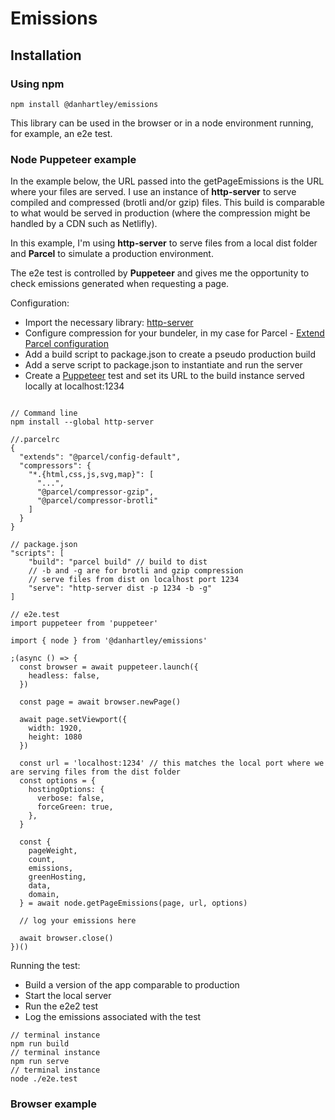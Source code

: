 # Emissions

## Installation 

### Using npm

```
npm install @danhartley/emissions
```

This library can be used in the browser or in a node environment running, for example, an e2e test.

### Node Puppeteer example

In the example below, the URL passed into the getPageEmissions is the URL where your files are served. I use an instance of **http-server** to serve compiled and compressed (brotli and/or gzip) files. This build is comparable to what would be served in production (where the compression might be handled by a CDN such as Netlifly).

In this example, I'm using **http-server** to serve files from a local dist folder and **Parcel** to simulate a production environment.

The e2e test is controlled by **Puppeteer** and gives me the opportunity to check emissions generated when requesting a page.

Configuration:
- Import the necessary library: [ http-server](https://www.npmjs.com/package/http-server)
- Configure compression for your bundeler, in my case for Parcel - [Extend Parcel configuration](https://parceljs.org/features/plugins/#extending-configs)
- Add a build script to package.json to create a pseudo production build 
- Add a serve script to package.json to instantiate and run the server
- Create a [Puppeteer](https://pptr.dev/) test and set its URL to the build instance served locally at localhost:1234
``` 

// Command line
npm install --global http-server

//.parcelrc
{
  "extends": "@parcel/config-default",
  "compressors": {
    "*.{html,css,js,svg,map}": [
      "...",
      "@parcel/compressor-gzip",
      "@parcel/compressor-brotli"
    ]
  }
}

// package.json 
"scripts": [
    "build": "parcel build" // build to dist
    // -b and -g are for brotli and gzip compression
    // serve files from dist on localhost port 1234
    "serve": "http-server dist -p 1234 -b -g" 
]
```

```
// e2e.test
import puppeteer from 'puppeteer'

import { node } from '@danhartley/emissions'

;(async () => {
  const browser = await puppeteer.launch({
    headless: false,
  })

  const page = await browser.newPage()

  await page.setViewport({
    width: 1920, 
    height: 1080    
  })
  
  const url = 'localhost:1234' // this matches the local port where we are serving files from the dist folder
  const options = {
    hostingOptions: {
      verbose: false,
      forceGreen: true,
    },
  }

  const {
    pageWeight,
    count,
    emissions,
    greenHosting,
    data,
    domain,
  } = await node.getPageEmissions(page, url, options)
  
  // log your emissions here
  
  await browser.close()
})()

```

Running the test:
- Build a version of the app comparable to production 
- Start the local server
- Run the e2e2 test
- Log the emissions associated with the test

```
// terminal instance
npm run build
// terminal instance
npm run serve
// terminal instance
node ./e2e.test

```

### Browser example